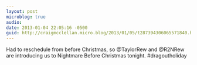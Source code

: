 ```yaml
---
layout: post
microblog: true
audio: 
date: 2013-01-04 22:05:16 -0500
guid: http://craigmcclellan.micro.blog/2013/01/05/t287394306065571840.html
---
```

Had to reschedule from before Christmas, so @TaylorRew and @R2NRew are introducing us to Nightmare Before Christmas tonight. #dragoutholiday
